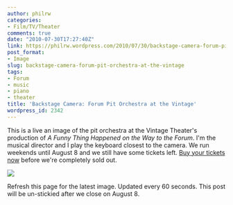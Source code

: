 ```yaml
---
author: philrw
categories:
- Film/TV/Theater
comments: true
date: "2010-07-30T17:27:40Z"
link: https://philrw.wordpress.com/2010/07/30/backstage-camera-forum-pit-orchestra-at-the-vintage/
post_format:
- Image
slug: backstage-camera-forum-pit-orchestra-at-the-vintage
tags:
- Forum
- music
- piano
- theater
title: 'Backstage Camera: Forum Pit Orchestra at the Vintage'
wordpress_id: 2342
---
```


This is a live an image of the pit orchestra at the Vintage Theater's production of _A Funny Thing Happened on the Way to the Forum_. I'm the musical director and I play the keyboard closest to the camera. We run weekends until August 8 and we still have some tickets left. [Buy your tickets now](http://www.vintagetheatre.com/) before we're completely sold out.

![](/images/vtp.jpg)

Refresh this page for the latest image. Updated every 60 seconds.
This post will be un-stickied after we close on August 8.
